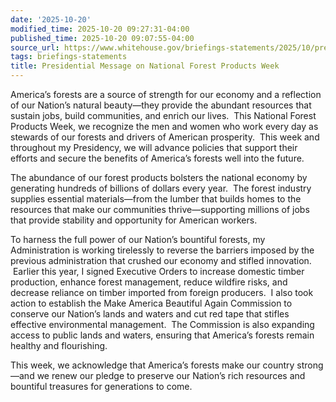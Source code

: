 ```yaml
---
date: '2025-10-20'
modified_time: 2025-10-20 09:27:31-04:00
published_time: 2025-10-20 09:07:55-04:00
source_url: https://www.whitehouse.gov/briefings-statements/2025/10/presidential-message-on-national-forest-products-week/
tags: briefings-statements
title: Presidential Message on National Forest Products Week
---
```

 
America’s forests are a source of strength for our economy and a
reflection of our Nation’s natural beauty—they provide the abundant
resources that sustain jobs, build communities, and enrich our lives. 
This National Forest Products Week, we recognize the men and women who
work every day as stewards of our forests and drivers of American
prosperity.  This week and throughout my Presidency, we will advance
policies that support their efforts and secure the benefits of America’s
forests well into the future.

The abundance of our forest products bolsters the national economy by
generating hundreds of billions of dollars every year.  The forest
industry supplies essential materials—from the lumber that builds homes
to the resources that make our communities thrive—supporting millions of
jobs that provide stability and opportunity for American workers.

To harness the full power of our Nation’s bountiful forests, my
Administration is working tirelessly to reverse the barriers imposed by
the previous administration that crushed our economy and stifled
innovation.  Earlier this year, I signed Executive Orders to increase
domestic timber production, enhance forest management, reduce wildfire
risks, and decrease reliance on timber imported from foreign producers. 
I also took action to establish the Make America Beautiful Again
Commission to conserve our Nation’s lands and waters and cut red tape
that stifles effective environmental management.  The Commission is also
expanding access to public lands and waters, ensuring that America’s
forests remain healthy and flourishing.

This week, we acknowledge that America’s forests make our country
strong—and we renew our pledge to preserve our Nation’s rich resources
and bountiful treasures for generations to come.
